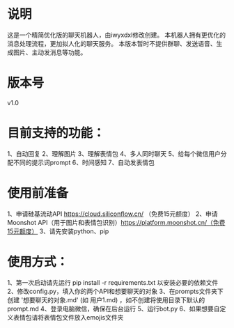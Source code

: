 # 说明
这是一个精简优化版的聊天机器人，由iwyxdxl修改创建。
本机器人拥有更优化的消息处理流程，更加拟人化的聊天服务。
本版本暂时不提供群聊、发送语音、生成图片、主动发消息等功能。

# 版本号
v1.0

# 目前支持的功能：
1、自动回复
2、理解图片
3、理解表情包
4、多人同时聊天
5、给每个微信用户分配不同的提示词prompt
6、时间感知
7、自动发表情包

# 使用前准备
1、申请硅基流动API https://cloud.siliconflow.cn/ （免费15元额度）
2、申请Moonshot API（用于图片和表情包识别）https://platform.moonshot.cn/（免费15元额度）
3、请先安装python、pip

# 使用方式：
1、第一次启动请先运行 pip install -r requirements.txt 以安装必要的依赖文件
2、修改config.py，填入你的两个API和想要聊天的对象
3、在prompts文件夹下创建 '想要聊天的对象.md' (如 用户1.md) ，如不创建将使用目录下默认的 prompt.md
4、登录电脑微信，确保在后台运行
5、运行bot.py
6、如果想要自定义表情包请将表情包文件放入emojis文件夹
